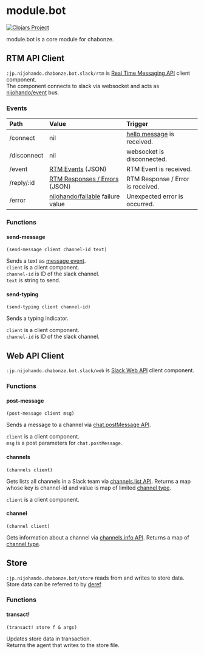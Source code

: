 # module.bot

[![Clojars Project](https://img.shields.io/clojars/v/jp.nijohando.chabonze/module.bot.svg)](https://clojars.org/jp.nijohando.chabonze/module.bot)

module.bot is a core module for chabonze.


## RTM API Client 

`:jp.nijohando.chabonze.bot.slack/rtm` is [Real Time Messaging API](https://api.slack.com/rtm) client component.  
The component connects to slack via websocket and acts as [nijohando/event](https://github.com/nijohando/event) bus.

### Events

| Path        | Value                                                                     | Trigger                                                          |
| :-          | :-                                                                        | :-                                                               |
| /connect    | nil                                                                       | [hello message](https://api.slack.com/events/hello) is received. |
| /disconnect | nil                                                                       | websocket is disconnected.                                       |
| /event      | [RTM Events](https://api.slack.com/rtm) (JSON)                            | RTM Event is received.                                           |
| /reply/:id  | [RTM Responses / Errors](https://api.slack.com/rtm) (JSON)                | RTM Response / Error is received.                                |
| /error      | [nijohando/failable](https://github.com/nijohando/failable) failure value | Unexpected error is occurred.                                    |

### Functions

#### send-message

`(send-message client channel-id text)`

Sends a text as [message event](https://api.slack.com/events/message).  
`client` is a client component.  
`channel-id` is ID of the slack channel.  
`text` is string to send.


#### send-typing

`(send-typing client channel-id)`

Sends a typing indicator.

`client` is a client component.  
`channel-id` is ID of the slack channel. 


## Web API Client

`:jp.nijohando.chabonze.bot.slack/web` is [Slack Web API](https://api.slack.com/web) client component.  

### Functions

#### post-message

`(post-message client msg)`

Sends a message to a channel via [chat.postMessage API](https://api.slack.com/methods/chat.postMessage).

`client` is a client component.  
`msg` is a post parameters for `chat.postMessage`.


#### channels

`(channels client)`

Gets lists all channels in a Slack team via [channels.list API](https://api.slack.com/methods/channels.list).
Returns a map whose key is channel-id and value is map of limited [channel type](https://api.slack.com/types/channel).

`client` is a client component.


#### channel

`(channel client)`

Gets information about a channel via [channels.info API](https://api.slack.com/methods/channels.info).
Returns a map of [channel type](https://api.slack.com/types/channel).



## Store

`:jp.nijohando.chabonze.bot/store` reads from and writes to store data.  
Store data can be referred to by [deref](https://clojuredocs.org/clojure.core/deref)

### Functions

#### transact!

`(transact! store f & args)`

Updates store data in transaction.  
Returns the agent that writes to the store file.
